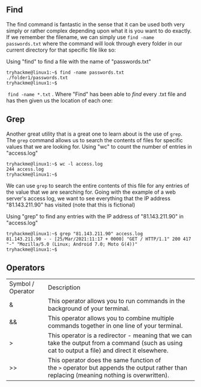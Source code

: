 ## **Find**

The find command is fantastic in the sense that it can be used both very simply or rather complex depending upon what it is you want to do exactly.
If we remember the filename, we can simply use `find -name passwords.txt` where the command will look through every folder in our current directory for that specific file like so:

Using "find" to find a file with the name of "passwords.txt"

```shell-session
tryhackme@linux1:~$ find -name passwords.txt
./folder1/passwords.txt
tryhackme@linux1:~$
```
 `find -name *.txt` . Where "Find" has been able to _find_ every .txt file and has then given us the location of each one:

## **Grep**

Another great utility that is a great one to learn about is the use of `grep`. The `grep` command allows us to search the contents of files for specific values that we are looking for.
Using "wc" to count the number of entries in "access.log"

```shell-session
tryhackme@linux1:~$ wc -l access.log
244 access.log
tryhackme@linux1:~$
```

We can use `grep` to search the entire contents of this file for any entries of the value that we are searching for. Going with the example of a web server's access log, we want to see everything that the IP address "81.143.211.90" has visited (note that this is fictional)

Using "grep" to find any entries with the IP address of "81.143.211.90" in "access.log"

```shell-session
tryhackme@linux1:~$ grep "81.143.211.90" access.log
81.143.211.90 - - [25/Mar/2021:11:17 + 0000] "GET / HTTP/1.1" 200 417 "-" "Mozilla/5.0 (Linux; Android 7.0; Moto G(4))"
tryhackme@linux1:~$
```

## Operators

|   |   |
|---|---|
|Symbol / Operator|Description|
|&|This operator allows you to run commands in the background of your terminal.|
|&&|This operator allows you to combine multiple commands together in one line of your terminal.|
|>|This operator is a redirector - meaning that we can take the output from a command (such as using cat to output a file) and direct it elsewhere.|
|>>|This operator does the same function of the `>` operator but appends the output rather than replacing (meaning nothing is overwritten).|